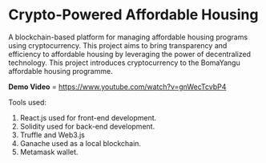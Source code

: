 # Crypto-Powered Affordable Housing

A blockchain-based platform for managing affordable housing programs using cryptocurrency. This project aims to bring transparency and efficiency to affordable housing by leveraging the power of decentralized technology. This project introduces cryptocurrency to the BomaYangu affordable housing programme.

**Demo Video** =
https://www.youtube.com/watch?v=gnWecTcvbP4

Tools used:
1. React.js used for front-end development.
2. Solidity used for back-end development.
3. Truffle and Web3.js
4. Ganache used as a local blockchain.
5. Metamask wallet.